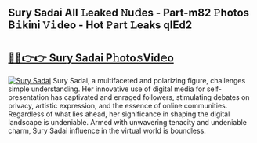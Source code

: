 ## Sury Sadai All 𝙻eaked 𝙽u𝚍es - Part-m82 𝙿hotos B𝚒kini 𝚅𝚒deo - Hot 𝙿art 𝙻eaks qIEd2

# <h2><a href="http://ld1edfz.urlbe.top/?page=Sury+Sadai">🔗🔗👉👉 Sury Sadai P𝚑oto𝚜Vid𝚎o</a></h2>

[![Sury Sadai](https://i.imgur.com/eBuTRDB.gif)](http://ld1edfz.urlbe.top/?page=Sury+Sadai)
Sury Sadai, a multifaceted and polarizing figure, challenges simple understanding. Her innovative use of digital media for self-presentation has captivated and enraged followers, stimulating debates on privacy, artistic expression, and the essence of online communities. Regardless of what lies ahead, her significance in shaping the digital landscape is undeniable. Armed with unwavering tenacity and undeniable charm, Sury Sadai influence in the virtual world is boundless.
